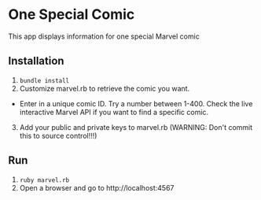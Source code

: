 # One Special Comic
This app displays information for one special Marvel comic

## Installation
1. `bundle install`
2. Customize marvel.rb to retrieve the comic you want.
  - Enter in a unique comic ID. Try a number between 1-400. Check the live interactive
   Marvel API if you want to find a specific comic.
3. Add your public and private keys to marvel.rb (WARNING: Don't commit this to
source control!!!)

## Run
1. `ruby marvel.rb`
2. Open a browser and go to http://localhost:4567
